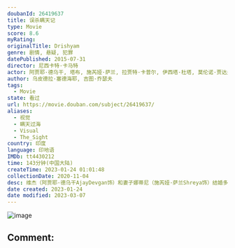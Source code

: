 ```yaml
---
doubanId: 26419637
title: 误杀瞒天记
type: Movie
score: 8.6
myRating: 
originalTitle: Drishyam
genre: 剧情, 悬疑, 犯罪
datePublished: 2015-07-31
director: 尼西卡特·卡马特
actor: 阿贾耶·德乌干, 塔布, 施芮娅·萨兰, 拉贾特·卡普尔, 伊西塔·杜塔, 莫伦诺·贾达夫, 皮拉桑纳·凯特卡尔, 尤盖莎·索南, 帕拉斯莫什·帕拉布, 瑞瑟·查达哈
author: 乌皮德拉·塞德海耶, 吉图·乔瑟夫
tags:
  - Movie
state: 看过
url: https://movie.douban.com/subject/26419637/
aliases:
  - 视觉
  - 瞒天过海
  - Visual
  - The_Sight
country: 印度
language: 印地语
IMDb: tt4430212
time: 143分钟(中国大陆)
createTime: 2023-01-24 01:01:48
collectionDate: 2020-11-04
desc: 维杰（阿贾耶·德乌干AjayDevgan饰）和妻子娜蒂尼（施芮娅·萨兰Shreya饰）结婚多年，将两个女儿安久（伊西塔·杜塔IshitaDutta饰）和安努（莫伦诺·贾达夫Mruna...
date created: 2023-01-24
date modified: 2023-03-07
---
```


![image](p2870295964.jpg)

Comment:
---
